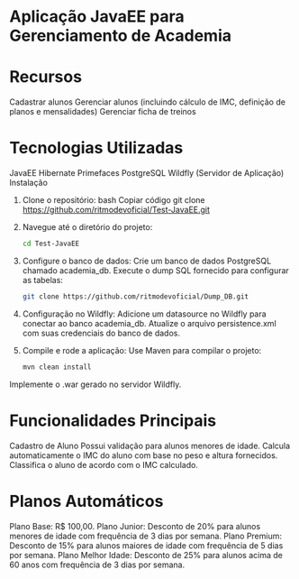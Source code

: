 # Aplicação JavaEE para Gerenciamento de Academia

# Recursos
Cadastrar alunos
Gerenciar alunos (incluindo cálculo de IMC, definição de planos e mensalidades)
Gerenciar ficha de treinos

# Tecnologias Utilizadas
JavaEE
Hibernate
Primefaces
PostgreSQL
Wildfly (Servidor de Aplicação)
Instalação

1. Clone o repositório:
bash
Copiar código
git clone https://github.com/ritmodevoficial/Test-JavaEE.git

3. Navegue até o diretório do projeto:

   ```bash
   cd Test-JavaEE
   ```

5. Configure o banco de dados:
Crie um banco de dados PostgreSQL chamado academia_db.
Execute o dump SQL fornecido para configurar as tabelas:

    ```bash
    git clone https://github.com/ritmodevoficial/Dump_DB.git
    ```

6. Configuração no Wildfly:
Adicione um datasource no Wildfly para conectar ao banco academia_db.
Atualize o arquivo persistence.xml com suas credenciais do banco de dados.

8. Compile e rode a aplicação:
Use Maven para compilar o projeto:

   ```bash
   mvn clean install
   ```
Implemente o .war gerado no servidor Wildfly.

# Funcionalidades Principais
Cadastro de Aluno
Possui validação para alunos menores de idade.
Calcula automaticamente o IMC do aluno com base no peso e altura fornecidos.
Classifica o aluno de acordo com o IMC calculado.

# Planos Automáticos
Plano Base: R$ 100,00.
Plano Junior: Desconto de 20% para alunos menores de idade com frequência de 3 dias por semana.
Plano Premium: Desconto de 15% para alunos maiores de idade com frequência de 5 dias por semana.
Plano Melhor Idade: Desconto de 25% para alunos acima de 60 anos com frequência de 3 dias por semana.
